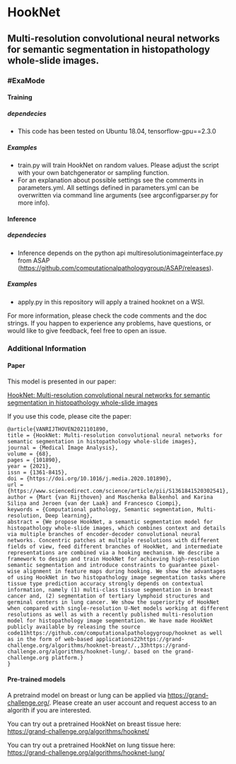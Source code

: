 # HookNet
## Multi-resolution convolutional neural networks for semantic segmentation in histopathology whole-slide images.

### \#ExaMode

#### Training

##### dependecies
 - This code has been tested on Ubuntu 18.04, tensorflow-gpu==2.3.0
 
##### Examples
 - train.py will train HookNet on random values. Please adjust the script with your own batchgenerator or sampling function. 
 - For an explanation about possible settings see the comments in parameters.yml. All settings defined in parameters.yml can be overwritten via command line arguments (see argconfigparser.py for more info).  
 

#### Inference

##### dependecies
 - Inference depends on the python api multiresolutionimageinterface.py from ASAP (https://github.com/computationalpathologygroup/ASAP/releases).
 
 ##### Examples
  - apply.py in this repository will apply a trained hooknet on a WSI. 


For more information, please check the code comments and the doc strings. If you happen to experience any problems, have questions, or would like to give feedback, feel free to open an issue.


### Additional Information

#### Paper
This model is presented in our paper: 

[HookNet: Multi-resolution convolutional neural networks for semantic segmentation in histopathology whole-slide images](https://www.sciencedirect.com/science/article/pii/S1361841520302541)

If you use this code, please cite the paper:

```
@article{VANRIJTHOVEN2021101890,
title = {HookNet: Multi-resolution convolutional neural networks for semantic segmentation in histopathology whole-slide images},
journal = {Medical Image Analysis},
volume = {68},
pages = {101890},
year = {2021},
issn = {1361-8415},
doi = {https://doi.org/10.1016/j.media.2020.101890},
url = {https://www.sciencedirect.com/science/article/pii/S1361841520302541},
author = {Mart {van Rijthoven} and Maschenka Balkenhol and Karina Siliņa and Jeroen {van der Laak} and Francesco Ciompi},
keywords = {Computational pathology, Semantic segmentation, Multi-resolution, Deep learning},
abstract = {We propose HookNet, a semantic segmentation model for histopathology whole-slide images, which combines context and details via multiple branches of encoder-decoder convolutional neural networks. Concentric patches at multiple resolutions with different fields of view, feed different branches of HookNet, and intermediate representations are combined via a hooking mechanism. We describe a framework to design and train HookNet for achieving high-resolution semantic segmentation and introduce constraints to guarantee pixel-wise alignment in feature maps during hooking. We show the advantages of using HookNet in two histopathology image segmentation tasks where tissue type prediction accuracy strongly depends on contextual information, namely (1) multi-class tissue segmentation in breast cancer and, (2) segmentation of tertiary lymphoid structures and germinal centers in lung cancer. We show the superiority of HookNet when compared with single-resolution U-Net models working at different resolutions as well as with a recently published multi-resolution model for histopathology image segmentation. We have made HookNet publicly available by releasing the source code11https://github.com/computationalpathologygroup/hooknet as well as in the form of web-based applications22https://grand-challenge.org/algorithms/hooknet-breast/.,33https://grand-challenge.org/algorithms/hooknet-lung/. based on the grand-challenge.org platform.}
}
```


#### Pre-trained models

A pretraind model on breast or lung can be applied via https://grand-challenge.org/. Please create an user account and request access to an algorith if you are interested. 

You can try out a pretrained HookNet on breast tissue here:  
https://grand-challenge.org/algorithms/hooknet/  

You can try out a pretrained HookNet on lung tissue here:  
https://grand-challenge.org/algorithms/hooknet-lung/

